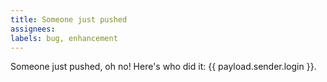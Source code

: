 ```yaml
---
title: Someone just pushed
assignees:
labels: bug, enhancement
---
```

Someone just pushed, oh no! Here's who did it: {{ payload.sender.login }}.